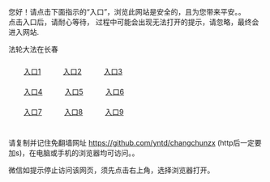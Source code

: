 您好！请点击下面指示的“入口”，浏览此网站是安全的，且为您带来平安。。 <br/>
点击入口后，请耐心等待， 过程中可能会出现无法打开的提示，请忽略，最终会进入网站. </br>

法轮大法在长春<br/>
<div style="padding:10px"><a style="margin:20px" target="_blank" href="https://dcbp9rf15dmft.cloudfront.net/2Qpsp?pekickzw" id="ccLink1" rel="nofollow">入口1</a> <a target="_blank" style="margin:20px" href="https://df8a1lywn9tvi.cloudfront.net/2Qpsp?hnxhcgi" id="ccLink2" rel="nofollow">入口2</a> <a style="margin:20px" target="_blank" href="https://d3b0asp9th7o0z.cloudfront.net/2Qpsp?fpnmxk" id="ccLink3" rel="nofollow">入口3</a></div>

<div style="padding:10px" ><a style="margin:20px" target="_blank" href="https://dcbp9rf15dmft.cloudfront.net/2Qpsp?pekickzw" id="ccLink4" rel="nofollow">入口4</a> <a style="margin:20px" href="https://df8a1lywn9tvi.cloudfront.net/2Qpsp?hnxhcgi" target="_blank" id="ccLink5" rel="nofollow">入口5</a> <a style="margin:20px" href="https://d3b0asp9th7o0z.cloudfront.net/2Qpsp?fpnmxk" target="_blank" id="ccLink6" rel="nofollow">入口6</a></div>

<div style="padding:10px"><a style="margin:20px" target="_blank" href="https://dcbp9rf15dmft.cloudfront.net/2Qpsp?pekickzw" id="ccLink7" rel="nofollow">入口7</a> <a style="margin:20px" href="https://df8a1lywn9tvi.cloudfront.net/2Qpsp?hnxhcgi" target="_blank" id="ccLink8" rel="nofollow">入口8</a> <a style="margin:20px" target="_blank" href="https://d3b0asp9th7o0z.cloudfront.net/2Qpsp?fpnmxk" id="ccLink9" rel="nofollow">入口9</a></div>

<br/>



请复制并记住免翻墙网址 https://github.com/yntd/changchunzx (http后一定要加s)，在电脑或手机的浏览器均可访问。。<br/>

微信如提示停止访问该网页，须先点击右上角，选择浏览器打开。
